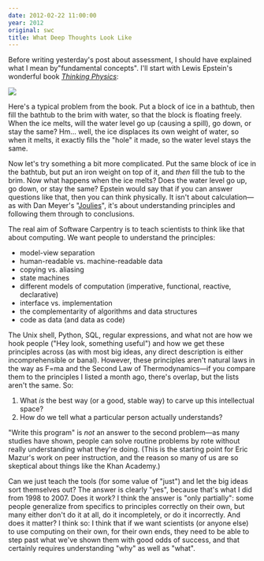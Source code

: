 ```yaml
---
date: 2012-02-22 11:00:00
year: 2012
original: swc
title: What Deep Thoughts Look Like
---
```

<p>Before writing yesterday's post about assessment, I should have explained what I mean by"fundamental concepts".  I'll start with Lewis Epstein's wonderful book <a href="http://www.amazon.com/Thinking-Physics-Lewis-C-Epstein/dp/0935218017"><em>Thinking Physics</em></a>:</p>
<p><img src="{{site.github.url}}/files/2012/02/thinking-physics.jpg" /></p>
<p>Here's a typical problem from the book. Put a block of ice in a bathtub, then fill the bathtub to the brim with water, so that the block is floating freely. When the ice melts, will the water level go up (causing a spill), go down, or stay the same? Hm... well, the ice displaces its own weight of water, so when it melts, it exactly fills the "hole" it made, so the water level stays the same.</p>
<p>Now let's try something a bit more complicated. Put the same block of ice in the bathtub, but put an iron weight on top of it, and <em>then</em> fill the tub to the brim. Now what happens when the ice melts? Does the water level go up, go down, or stay the same? Epstein would say that if you can answer questions like that, then you can think physically. It isn't about calculation&mdash;as with Dan Meyer's "<a href="http://blog.mrmeyer.com/?p=12962">Joulies</a>", it's about understanding principles and following them through to conclusions.</p>
<p>The real aim of Software Carpentry is to teach scientists to think like that about computing. We want people to understand the principles:</p>
<ul>
<li>model-view separation</li>
<li>human-readable vs. machine-readable data</li>
<li>copying vs. aliasing</li>
<li>state machines</li>
<li>different models of computation (imperative, functional, reactive, declarative)</li>
<li>interface vs. implementation</li>
<li>the complementarity of algorithms and data structures</li>
<li>code as data (and data as code)</li>
</ul>
<p>The Unix shell, Python, SQL, regular expressions, and what not are how we hook people ("Hey look, something useful") and how we get these principles across (as with most big ideas, any direct description is either incomprehensible or banal). However, these principles aren't natural laws in the way as F=ma and the Second Law of Thermodynamics&mdash;if you compare them to the principles I listed a month ago, there's overlap, but the lists aren't the same. So:</p>
<ol>
<li>What <em>is</em> the best way (or a good, stable way) to carve up this intellectual space?</li>
<li>How do we tell what a particular person actually understands?</li>
</ol>
<p>"Write this program" is <em>not</em> an answer to the second problem&mdash;as many studies have shown, people can solve routine problems by rote without really understanding what they're doing. (This is the starting point for Eric Mazur's work on peer instruction, and the reason so many of us are so skeptical about things like the Khan Academy.)</p>
<p>Can we just teach the tools (for some value of "just") and let the big ideas sort themselves out? The answer is clearly "yes", because that's what I did from 1998 to 2007. Does it work? I think the answer is "only partially":  some people generalize from specifics to principles correctly on their own, but many either don't do it at all, do it incompletely, or do it incorrectly. And does it matter? I think so: I think that if we want scientists (or anyone else) to use computing on their own, for their own ends, they need to be able to step past what we've shown them with good odds of success, and that certainly requires understanding "why" as well as "what".</p>
